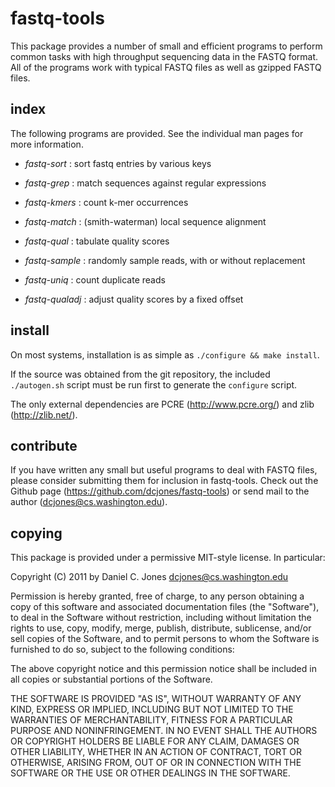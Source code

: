 
fastq-tools
===========

This package provides a number of small and efficient programs to perform common
tasks with high throughput sequencing data in the FASTQ format. All of the
programs work with typical FASTQ files as well as gzipped FASTQ files.


index
-----

The following programs are provided. See the individual man pages for more
information.

* *fastq-sort* : sort fastq entries by various keys

* *fastq-grep* : match sequences against regular expressions

* *fastq-kmers* : count k-mer occurrences

* *fastq-match* : (smith-waterman) local sequence alignment

* *fastq-qual* : tabulate quality scores

* *fastq-sample* : randomly sample reads, with or without replacement

* *fastq-uniq* : count duplicate reads

* *fastq-qualadj* : adjust quality scores by a fixed offset


install
-------

On most systems, installation is as simple as `./configure && make install`.

If the source was obtained from the git repository, the included `./autogen.sh`
script must be run first to generate the `configure` script.

The only external dependencies are PCRE (http://www.pcre.org/) and zlib
(http://zlib.net/).


contribute
----------

If you have written any small but useful programs to deal with FASTQ files,
please consider submitting them for inclusion in fastq-tools. Check out the
Github page (https://github.com/dcjones/fastq-tools) or send mail to the author
(dcjones@cs.washington.edu).


copying
-------

This package is provided under a permissive MIT-style license. In particular:

Copyright (C) 2011 by Daniel C. Jones <dcjones@cs.washington.edu>

Permission is hereby granted, free of charge, to any person obtaining a copy
of this software and associated documentation files (the "Software"), to deal
in the Software without restriction, including without limitation the rights
to use, copy, modify, merge, publish, distribute, sublicense, and/or sell
copies of the Software, and to permit persons to whom the Software is
furnished to do so, subject to the following conditions:

The above copyright notice and this permission notice shall be included in
all copies or substantial portions of the Software.

THE SOFTWARE IS PROVIDED "AS IS", WITHOUT WARRANTY OF ANY KIND, EXPRESS OR
IMPLIED, INCLUDING BUT NOT LIMITED TO THE WARRANTIES OF MERCHANTABILITY,
FITNESS FOR A PARTICULAR PURPOSE AND NONINFRINGEMENT. IN NO EVENT SHALL THE
AUTHORS OR COPYRIGHT HOLDERS BE LIABLE FOR ANY CLAIM, DAMAGES OR OTHER
LIABILITY, WHETHER IN AN ACTION OF CONTRACT, TORT OR OTHERWISE, ARISING FROM,
OUT OF OR IN CONNECTION WITH THE SOFTWARE OR THE USE OR OTHER DEALINGS IN
THE SOFTWARE.


